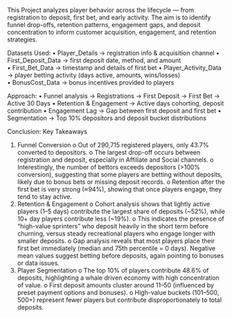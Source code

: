 This Project analyzes player behavior across the lifecycle — from registration to deposit, first bet, and early activity. The aim is to identify funnel drop-offs, retention patterns, engagement gaps, and deposit concentration to inform customer acquisition, engagement, and retention strategies. 

Datasets Used: 
• Player_Details → registration info & acquisition channel
• First_Deposit_Data → first deposit date, method, and amount   
• First_Bet_Data → timestamp and details of first bet 
• Player_Activity_Data → player betting activity (days active, amounts, wins/losses)  
• BonusCost_Data → bonus incentives provided to players 

Approach: 
• Funnel analysis → Registrations → First Deposit → First Bet → Active 30 Days 
• Retention & Engagement → Active days cohorting, deposit contribution 
• Engagement Lag → Gap between first deposit and first bet 
• Segmentation → Top 10% depositors and deposit bucket distributions

Conclusion: 
Key Takeaways 
1. Funnel Conversion 
o Out of 290,715 registered players, only 43.7% converted to depositors. 
o The largest drop-off occurs between registration and deposit, especially in 
Affiliate and Social channels. 
o Interestingly, the number of bettors exceeds depositors (>100% conversion), 
suggesting that some players are betting without deposits, likely due to bonus 
bets or missing deposit records. 
o Retention after the first bet is very strong (≈94%), showing that once players 
engage, they tend to stay active. 
2. Retention & Engagement 
o Cohort analysis shows that lightly active players (1–5 days) contribute the largest 
share of deposits (~52%), while 10+ day players contribute less (~19%). 
o This indicates the presence of “high-value sprinters” who deposit heavily in the 
short term before churning, versus steady recreational players who engage 
longer with smaller deposits. 
o Gap analysis reveals that most players place their first bet immediately (median 
and 75th percentile = 0 days). Negative mean values suggest betting before 
deposits, again pointing to bonuses or data issues. 
3. Player Segmentation 
o The top 10% of players contribute 48.6% of deposits, highlighting a whale
driven economy with high concentration of value. 
o First deposit amounts cluster around 11–50 (influenced by preset payment 
options and bonuses). 
o High-value buckets (101–500, 500+) represent fewer players but contribute 
disproportionately to total deposits.
